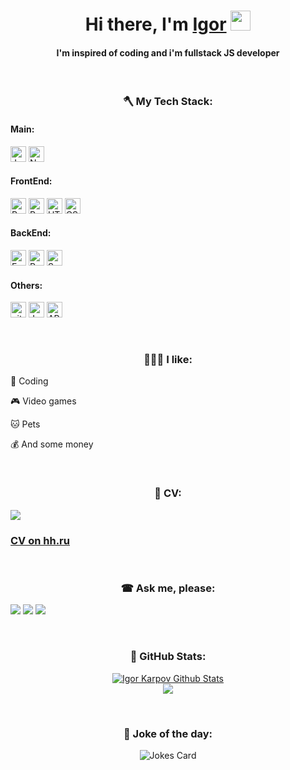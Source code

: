 <h1 align="center">Hi there, I'm <a href="https://t.me/karpov_igor" target="_blank">Igor</a> 
<img src="https://github.com/blackcater/blackcater/raw/main/images/Hi.gif" height="32"/></h1>
<h4 align="center">I'm inspired of coding and i'm fullstack JS developer</h4><br>

<h3 align="center">🪓 My Tech Stack:</h3>

<h4>Main:</h4>

<a name="learning-now"></a>
<img src="https://img.shields.io/badge/JavaScript-282C34?logo=javascript&logoColor=F7DF1E" alt="JavaScript logo" title="JavaScript" height="25" />
<img src="https://img.shields.io/badge/Node.js-282C34?logo=node.js&logoColor=339933" alt="Node.js logo" title="Node.js" height="25" /> &nbsp;
<h4>FrontEnd:</h4>

<a name="learning-now"></a>
<img src="https://img.shields.io/badge/React-282C34?logo=react&logoColor=61DAFB" alt="React Native logo" title="React" height="25" />
<img src="https://img.shields.io/badge/Redux(Thunk/Saga)-282C34?logo=redux&logoColor=764ABC" alt="Redux logo" title="Redux" height="25" />
<img src="https://img.shields.io/badge/HTML5-282C34?logo=html5&logoColor=E34F26" alt="HTML5 logo" title="HTML5" height="25" />
<img src="https://img.shields.io/badge/CSS3-282C34?logo=css3&logoColor=1572B6" alt="CSS3 logo" title="CSS3" height="25" />
<h4>BackEnd:</h4>

<a name="learning-now"></a>
<img src="https://img.shields.io/badge/Express-282C34?logo=express&logoColor=FFFFFF" alt="Express.js logo" title="Express.js" height="25" />
<img src="https://img.shields.io/badge/PostgreSQL-282C34?logo=postgresql&logoColor=E10098" alt="PostgreSQL logo" title="PostgreSQL" height="25" />
<img src="https://img.shields.io/badge/Sequelize-282C34?logo=sequelize&logoColor=E10098" alt="Sequelize logo" title="Sequelize" height="25" />
<h4>Others:</h4>

<a name="learning-now"></a>
<img src="https://img.shields.io/badge/git-282C34?logo=git&logoColor=F05032" alt="git logo" title="git" height="25" />
<img src="https://img.shields.io/badge/Jest-282C34?logo=jest&logoColor=C21325" alt="Jest logo" title="Jest" height="25" />
<img src="https://img.shields.io/badge/API-282C34?logo=api&logoColor=E10098" alt="API logo" title="API" height="25" /><br>

<br/>
<h3 align="center">👨🏻‍💻 I like: </h3>
<p align="center">
 <p>💯 Coding</p>
 <p>🎮 Video games</p>
 <p>🐱 Pets</p>
 <p>💰 And some money</p>
</p>

<br/>
<h3 align="center">📄 CV:</h3>
   <a name="cv" href="https://www .canva.com/design/DAE6a4wH6aY/MsAjNs7PZmmFSILhaVsUJg/view?utm_content=DAE6a4wH6aY&utm_campaign=designshare&utm_medium=link&utm_source=sharebutton" ><img src="https://img.icons8.com/nolan/64/parse-from-clipboard.png"/> </a><br>
   <h3><a name="hh" href="https://spb.hh.ru/applicant/resumes/view?resume=3ed8f901ff09bd8f2e0039ed1f49764d365574">CV on hh.ru</a></h3>
</div>

<br/>
<h3 align="center">☎ Ask me, please:</h3>
  
<a name="telegram" href="https://t.me/karpov_igor"><img src="https://img.icons8.com/color/48/000000/telegram-app--v3.png"/></a>
<a name="watsapp" href="https://wa.me/79135109548"> <img src="https://img.icons8.com/color/48/000000/whatsapp--v6.png"/></a>
<a name="gmail" href="mailto:karpov.zgr@gmail.com"> <img src="https://img.icons8.com/color/48/000000/gmail-new.png"/></a><br>
<!-- <a name="linkedin" href="linkedin.com/in/my_name"> <img src="https://img.icons8.com/fluency/48/000000/linkedin-circled.png"/></a> -->

<br/>
<h3 align="center">📂 GitHub Stats:</h3>
<p align='center'>
<a align="center" href="https://www.adamalston.com/">
<img align="center" src="https://github-readme-stats.vercel.app/api?username=Karpucho&show_icons=true&line_height=21&theme=react" alt="Igor Karpov Github Stats" /><br/>
<img align="center" src="https://github-readme-stats.vercel.app/api/top-langs/?username=Karpucho&theme=react&line_height=27&layout=compact"/></a>
</p>

<br/>
<h3 align="center">🤡 Joke of the day:</h3>
<p align='center'>
<img align="center" src="https://readme-jokes.vercel.app/api" alt="Jokes Card" />
</p>
<!---
Karpucho/Karpucho is a ✨ special ✨ repository because its `README.md` (this file) appears on your GitHub profile.
You can click the Preview link to take a look at your changes.
--->
